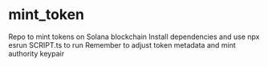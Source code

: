 # mint_token
Repo to mint tokens on Solana blockchain
Install dependencies and use npx esrun SCRIPT.ts to run 
Remember to adjust token metadata and mint authority keypair
